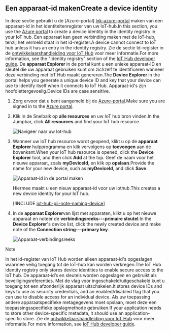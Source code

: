 ## <a name="create-a-device-identity"></a><span data-ttu-id="db888-101">Een apparaat-id maken</span><span class="sxs-lookup"><span data-stu-id="db888-101">Create a device identity</span></span>

<span data-ttu-id="db888-102">In deze sectie gebruikt u de [Azure-portal] [ lnk-azure-portal] maken van een apparaat-id in het identiteitenregister van uw IoT-hub.</span><span class="sxs-lookup"><span data-stu-id="db888-102">In this section, you use the [Azure portal][lnk-azure-portal] to create a device identity in the identity registry in your IoT hub.</span></span> <span data-ttu-id="db888-103">Een apparaat kan geen verbinding maken met de IoT-hub, tenzij het vermeld staat in het id-register.</span><span class="sxs-lookup"><span data-stu-id="db888-103">A device cannot connect to IoT hub unless it has an entry in the identity registry.</span></span> <span data-ttu-id="db888-104">Zie de sectie Id-register in de [ontwikkelaarshandleiding voor IoT Hub][lnk-devguide-identity] voor meer informatie.</span><span class="sxs-lookup"><span data-stu-id="db888-104">For more information, see the "Identity registry" section of the [IoT Hub developer guide][lnk-devguide-identity].</span></span> <span data-ttu-id="db888-105">De **apparaat Explorer** in de portal kunt u een unieke apparaat-ID en sleutel die uw apparaat gebruiken kunt om zichzelf te identificeren wanneer deze verbinding met IoT Hub maakt genereren.</span><span class="sxs-lookup"><span data-stu-id="db888-105">The **Device Explorer** in the portal helps you generate a unique device ID and key that your device can use to identify itself when it connects to IoT Hub.</span></span> <span data-ttu-id="db888-106">Apparaat-id's zijn hoofdlettergevoelig.</span><span class="sxs-lookup"><span data-stu-id="db888-106">Device IDs are case sensitive.</span></span>

1. <span data-ttu-id="db888-107">Zorg ervoor dat u bent aangemeld bij de [Azure-portal][lnk-azure-portal].</span><span class="sxs-lookup"><span data-stu-id="db888-107">Make sure you are signed in to the [Azure portal][lnk-azure-portal].</span></span>

1. <span data-ttu-id="db888-108">Klik in de Snelbalk op **alle resources** en uw IoT hub bron vinden.</span><span class="sxs-lookup"><span data-stu-id="db888-108">In the Jumpbar, click **All resources** and find your IoT hub resource.</span></span>

    ![Navigeer naar uw Iot-hub][img-find-iothub]

1. <span data-ttu-id="db888-110">Wanneer uw IoT hub resource wordt geopend, klikt u op de **apparaat Explorer** hulpprogramma en klik vervolgens op **toevoegen** aan de bovenkant.</span><span class="sxs-lookup"><span data-stu-id="db888-110">When your IoT hub resource is opened, click the **Device Explorer** tool, and then click **Add** at the top.</span></span> <span data-ttu-id="db888-111">Geef de naam voor het nieuwe apparaat, zoals **myDeviceId**, en klik op **opslaan**.</span><span class="sxs-lookup"><span data-stu-id="db888-111">Provide the name for your new device, such as **myDeviceId**, and click **Save**.</span></span>

    ![Apparaat-id in de portal maken][img-create-device]

   <span data-ttu-id="db888-113">Hiermee maakt u een nieuw apparaat-id voor uw iothub.</span><span class="sxs-lookup"><span data-stu-id="db888-113">This creates a new device identity for your IoT hub.</span></span>

   [!INCLUDE [iot-hub-pii-note-naming-device](iot-hub-pii-note-naming-device.md)]

1. <span data-ttu-id="db888-114">In de **apparaat Explorer**van lijst met apparaten, klikt u op het nieuwe apparaat en noteer de **verbindingsreeks---primaire sleutel**.</span><span class="sxs-lookup"><span data-stu-id="db888-114">In the **Device Explorer**'s device list, click the newly created device and make note of the **Connection string---primary key**.</span></span> 

    ![Apparaat-verbindingsreeks][img-connection-string]

> [!NOTE]
> <span data-ttu-id="db888-116">In het id-register van IoT Hub worden alleen apparaat-id's opgeslagen waarmee veilig toegang tot de IoT-hub kan worden verkregen.</span><span class="sxs-lookup"><span data-stu-id="db888-116">The IoT Hub identity registry only stores device identities to enable secure access to the IoT hub.</span></span> <span data-ttu-id="db888-117">De apparaat-id’s en sleutels worden opgeslagen en gebruikt als beveiligingsreferenties. Met de vlag voor ingeschakeld/uitgeschakeld kunt u toegang tot een afzonderlijk apparaat uitschakelen.</span><span class="sxs-lookup"><span data-stu-id="db888-117">It stores device IDs and keys to use as security credentials, and an enabled/disabled flag that you can use to disable access for an individual device.</span></span> <span data-ttu-id="db888-118">Als uw toepassing andere apparaatspecifieke metagegevens moet opslaan, moet deze een toepassingsspecifieke opslagmethode gebruiken.</span><span class="sxs-lookup"><span data-stu-id="db888-118">If your application needs to store other device-specific metadata, it should use an application-specific store.</span></span> <span data-ttu-id="db888-119">Zie de [ontwikkelaarshandleiding voor IoT Hub][lnk-devguide-identity] voor meer informatie.</span><span class="sxs-lookup"><span data-stu-id="db888-119">For more information, see [IoT Hub developer guide][lnk-devguide-identity].</span></span>

<!-- Images. -->
[img-find-iothub]: ./media/iot-hub-get-started-create-device-identity-portal/find-iothub.png
[img-create-device]: ./media/iot-hub-get-started-create-device-identity-portal/create-identity-portal.png
[img-connection-string]: ./media/iot-hub-get-started-create-device-identity-portal/device-connection-string.png


<!-- Links -->
[lnk-azure-portal]: https://portal.azure.com
[lnk-devguide-identity]: ../articles/iot-hub/iot-hub-devguide-identity-registry.md

